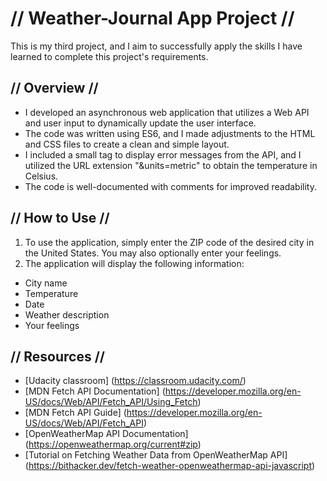 # // Weather-Journal App Project //

This is my third project, and I aim to successfully apply the skills I have learned to complete this project's requirements.


## // Overview //

- I developed an asynchronous web application that utilizes a Web API and user input to dynamically update the user interface.
- The code was written using ES6, and I made adjustments to the HTML and CSS files to create a clean and simple layout.
- I included a small tag to display error messages from the API, and I utilized the URL extension "&units=metric" to obtain the temperature in Celsius.
- The code is well-documented with comments for improved readability.


## // How to Use //

1. To use the application, simply enter the ZIP code of the desired city in the United States. You may also optionally enter your feelings.
2. The application will display the following information:

- City name
- Temperature
- Date
- Weather description
- Your feelings


## // Resources //

- [Udacity classroom] (https://classroom.udacity.com/)
- [MDN Fetch API Documentation] (https://developer.mozilla.org/en-US/docs/Web/API/Fetch_API/Using_Fetch)
- [MDN Fetch API Guide] (https://developer.mozilla.org/en-US/docs/Web/API/Fetch_API)
- [OpenWeatherMap API Documentation] (https://openweathermap.org/current#zip)
- [Tutorial on Fetching Weather Data from OpenWeatherMap API] (https://bithacker.dev/fetch-weather-openweathermap-api-javascript)